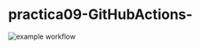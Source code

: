 # practica09-GitHubActions-
![example workflow](https://github.com/github/docs/actions/workflows/main.yml/badge.svg)
